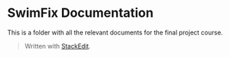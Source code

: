 # SwimFix Documentation
This is a folder with all the relevant documents for the final project course.

> Written with [StackEdit](https://stackedit.io/).
<!--stackedit_data:
eyJoaXN0b3J5IjpbLTMxODYxMTg0NF19
-->